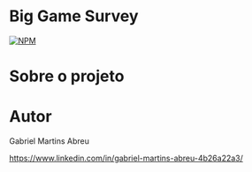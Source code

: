 # Big Game Survey 
[![NPM](https://img.shields.io/npm/l/react)](https://github.com/gabriel-abreu542/Controle-de-Estoque/blob/master/LICENSE) 

# Sobre o projeto

# Autor

Gabriel Martins Abreu

https://www.linkedin.com/in/gabriel-martins-abreu-4b26a22a3/
